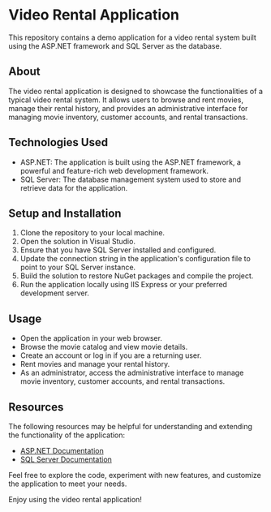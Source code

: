 # Video Rental Application

This repository contains a demo application for a video rental system built using the ASP.NET framework and SQL Server as the database.

## About
The video rental application is designed to showcase the functionalities of a typical video rental system. It allows users to browse and rent movies, manage their rental history, and provides an administrative interface for managing movie inventory, customer accounts, and rental transactions.

## Technologies Used
- ASP.NET: The application is built using the ASP.NET framework, a powerful and feature-rich web development framework.
- SQL Server: The database management system used to store and retrieve data for the application.

## Setup and Installation
1. Clone the repository to your local machine.
2. Open the solution in Visual Studio.
3. Ensure that you have SQL Server installed and configured.
4. Update the connection string in the application's configuration file to point to your SQL Server instance.
5. Build the solution to restore NuGet packages and compile the project.
6. Run the application locally using IIS Express or your preferred development server.

## Usage
- Open the application in your web browser.
- Browse the movie catalog and view movie details.
- Create an account or log in if you are a returning user.
- Rent movies and manage your rental history.
- As an administrator, access the administrative interface to manage movie inventory, customer accounts, and rental transactions.

## Resources
The following resources may be helpful for understanding and extending the functionality of the application:

- [ASP.NET Documentation](https://docs.microsoft.com/en-us/aspnet/)
- [SQL Server Documentation](https://docs.microsoft.com/en-us/sql/sql-server/)

Feel free to explore the code, experiment with new features, and customize the application to meet your needs.

Enjoy using the video rental application!
